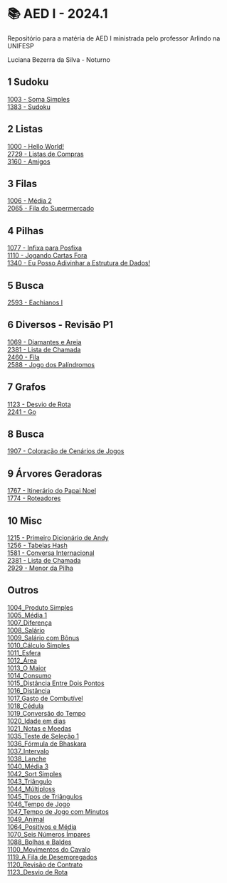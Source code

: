 # 📚 AED I - 2024.1

Repositório para a matéria de AED I ministrada pelo professor Arlindo na UNIFESP

Luciana Bezerra da Silva - Noturno

## 1 Sudoku<br>
<a href="https://github.com/Luciana013/AED_01_2024/blob/main/torneio/torneio_1003_SomaSimples.c">1003 - Soma Simples</a><br>
<a href="https://github.com/Luciana013/AED_01_2024/blob/main/torneio/1383_sudoku.c">1383 - Sudoku</a><br>

## 2 Listas <br>
 <a href="https://github.com/Luciana013/AED_01_2024/blob/main/torneio/torneio_1000_HelloWorld!.c">1000 - Hello World!</a><br>
 <a href="https://github.com/Luciana013/AED_01_2024/blob/main/torneio/torneio_2729_ListadeCompras.c">2729 - Listas de Compras</a><br>
  <a href="https://github.com/Luciana013/AED_01_2024/blob/main/torneio/torneio_3160_Amigos.c">3160 - Amigos</a> <br>

## 3 Filas <br>
  <a href="https://github.com/Luciana013/AED_01_2024/blob/main/torneio/torneio_%201006_M%C3%A9dia2.c">1006 - Média 2</a><br>
  <a href="https://github.com/Luciana013/AED_01_2024/blob/main/torneio/torneio_%202065_FiladoSupermercado.c">2065 - Fila do Supermercado</a><br>

## 4 Pilhas <br>
  <a href="https://github.com/Luciana013/AED_01_2024/blob/main/torneio/torneio_%201077_Infixa_para_Posfixa.c">1077 - Infixa para Posfixa</a><br>
  <a href="https://github.com/Luciana013/AED_01_2024/blob/main/torneio/torneio_%201110_JogandoCartasFora.c">1110 - Jogando Cartas Fora</a><br>
  <a href="https://github.com/Luciana013/AED_01_2024/blob/main/torneio/torneio_1340_Eu%20Posso%20AdivinharaEstruturadeDados!.c">1340 - Eu Posso Adivinhar a Estrutura de Dados!</a> <br>

## 5 Busca <br>
  <a href="https://github.com/Luciana013/AED_01_2024/blob/main/torneio/2593_EachianosI.c">2593 - Eachianos I</a><br>

## 6 Diversos - Revisão P1
  <a href="https://github.com/Luciana013/AED_01_2024/blob/main/torneio/torneio_%201069_Diamantes_Areia.c">1069 - Diamantes e Areia</a><br>
  <a href="https://github.com/Luciana013/AED_01_2024/blob/main/torneio/torneio_2381_ListadeChamada.c">2381 - Lista de Chamada</a><br>
  <a href="https://github.com/Luciana013/AED_01_2024/blob/main/torneio/torneio_%202460_Fila.c">2460 - Fila</a> <br>
  <a href="https://github.com/Luciana013/AED_01_2024/blob/main/torneio/torneio_2588_JogodosPal%C3%ADndromos.c">2588 - Jogo dos Palíndromos</a> <br>

  ## 7 Grafos <br>
  <a href="https://github.com/Luciana013/AED_01_2024/blob/main/torneio/torneio_1123_DesviodeRota.c">1123 - Desvio de Rota</a><br>
  <a href="https://github.com/Luciana013/AED_01_2024/blob/main/torneio/torneio_2241_Go.c">2241 - Go</a><br>

  ## 8 Busca <br>
  <a href="https://github.com/Luciana013/AED_01_2024/blob/main/torneio/torneio_1907_ColoraçãodeCenáriosdeJogos.c">1907 - Coloração de Cenários de Jogos</a><br>

  ## 9 Árvores Geradoras
  <a href="https://github.com/Luciana013/AED_01_2024/blob/main/torneio/torneio_1764_ItineráriodoPapaiNoel.c">1767 - Itinerário do Papai Noel</a><br>
  <a href="https://github.com/Luciana013/AED_01_2024/blob/main/torneio/torneio_1774_Roteadores.c">1774 - Roteadores</a><br>

  ## 10 Misc
  <a href="https://github.com/Luciana013/AED_01_2024/blob/main/torneio/torneio_%201215%20-%20Primeiro%20Dicionário%20de%20Andy.c">1215 - Primeiro Dicionário de Andy</a><br>
  <a href="https://github.com/Luciana013/AED_01_2024/blob/main/torneio/1256%20-%20Tabelas%20Hash.c">1256 - Tabelas Hash</a><br>
  <a href="https://github.com/Luciana013/AED_01_2024/blob/main/torneio/1581%20-%20Conversa%20Internacional.c">1581 - Conversa Internacional</a><br>
  <a href="https://github.com/Luciana013/AED_01_2024/blob/main/torneio/2381%20-%20Lista%20de%20Chamada.c">2381 - Lista de Chamada</a><br>
  <a href="https://github.com/Luciana013/AED_01_2024/blob/main/torneio/2929%20-%20Menor%20da%20Pilha.c">2929 - Menor da Pilha</a><br>
  
## Outros
  <a href="https://github.com/Luciana013/AED_01_2024/blob/main/exercicios/1004_Produto_Simples.c">1004_Produto Simples</a><br>
  <a href="https://github.com/Luciana013/AED_01_2024/blob/main/exercicios/1005_M%C3%A9dia_1.c">1005_Média 1</a><br>
  <a href="https://github.com/Luciana013/AED_01_2024/blob/main/exercicios/1007_Diferen%C3%A7a.ca">1007_Diferença</a> <br>
  <a href="https://github.com/Luciana013/AED_01_2024/blob/main/exercicios/1008_Sal%C3%A1rio.c">1008_Salário</a> <br>
  <a href="https://github.com/Luciana013/AED_01_2024/blob/main/exercicios/1009_Sal%C3%A1rio_com_B%C3%B4nus.c">1009_Salário com Bônus</a><br>
  <a href="https://github.com/Luciana013/AED_01_2024/blob/main/exercicios/1010_C%C3%A1lculoSimples.c">1010_Cálculo Simples</a><br>
  <a href="https://github.com/Luciana013/AED_01_2024/blob/main/exercicios/1011_Esfera.c">1011_Esfera</a> <br>
  <a href="https://github.com/Luciana013/AED_01_2024/blob/main/exercicios/1012_%C3%81rea.c">1012_Área</a> <br>
  <a href="https://github.com/Luciana013/AED_01_2024/blob/main/exercicios/1013_OMaior.c">1013_O Maior</a> <br>
  <a href="https://github.com/Luciana013/AED_01_2024/blob/main/exercicios/1014_Consumo.c">1014_Consumo</a> <br>
  <a href="https://github.com/Luciana013/AED_01_2024/blob/main/exercicios/1015_Dist%C3%A2nciaEntreDoisPontos.c">1015_Distância Entre Dois Pontos</a> <br>
  <a href="https://github.com/Luciana013/AED_01_2024/blob/main/exercicios/1016_Dist%C3%A2ncia.c">1016_Distância</a> <br>
  <a href="https://github.com/Luciana013/AED_01_2024/blob/main/exercicios/1017_GastodeCombust%C3%ADvel.c">1017_Gasto de Combutível</a> <br>
   <a href="https://github.com/Luciana013/AED_01_2024/blob/main/exercicios/1018_cedulas.c">1018_Cédula</a><br>
  <a href="https://github.com/Luciana013/AED_01_2024/blob/main/exercicios/1019_conversaotempo.c">1019_Conversão do Tempo</a> <br>
  <a href="https://github.com/Luciana013/AED_01_2024/blob/main/exercicios/1020_idadeemdias.c">1020_Idade em dias</a> <br>
  <a href="https://github.com/Luciana013/AED_01_2024/blob/main/exercicios/1021_notasemoedas.c">1021_Notas e Moedas</a> <br>
  <a href="https://github.com/Luciana013/AED_01_2024/blob/main/exercicios/1035_testselecao.c">1035_Teste de Seleção 1</a> <br>
  <a href="https://github.com/Luciana013/AED_01_2024/blob/main/torneio/1036_bhaskara.c">1036_Fórmula de Bhaskara</a> <br>
  <a href="https://github.com/Luciana013/AED_01_2024/blob/main/exercicios/1037_Intervalo.c">1037_Intervalo</a><br>
  <a href="https://github.com/Luciana013/AED_01_2024/blob/main/torneio/1038_lanche.c">1038_Lanche</a> <br>
  <a href="https://github.com/Luciana013/AED_01_2024/blob/main/exercicios/1012_%C3%81rea.c">1040_Média 3</a> <br>
  <a href="https://github.com/Luciana013/AED_01_2024/blob/main/exercicios/1042_sortsimples.c">1042_Sort Simples</a> <br>
 <a href="https://github.com/Luciana013/AED_01_2024/blob/main/exercicios/1043_triangulo.c">1043_Triângulo</a> <br>
  <a href="https://github.com/Luciana013/AED_01_2024/blob/main/exercicios/1044_multiplos.c">1044_Múltiploss</a> <br>
  <a href="https://github.com/Luciana013/AED_01_2024/blob/main/exercicios/1045_tipostriangulos.c">1045_Tipos de Triângulos</a><br>
  <a href="https://github.com/Luciana013/AED_01_2024/blob/main/exercicios/1046_tempodejogo.c">1046_Tempo de Jogo</a> <br>
  <a href="https://github.com/Luciana013/AED_01_2024/blob/main/exercicios/1047_tempjogpmin.c">1047_Tempo de Jogo com Minutos</a> <br>
  <a href="https://github.com/Luciana013/AED_01_2024/blob/main/exercicios/1049_animal.c">1049_Animal</a> <br>
  <a href="https://github.com/Luciana013/AED_01_2024/blob/main/exercicios/1064-positivoemedia.c">1064_Positivos e Média</a> <br>
  <a href="https://github.com/Luciana013/AED_01_2024/blob/main/exercicios/1070_seisnimpares.c">1070_Seis Números Ímpares</a> <br> 
   <a href="https://github.com/Luciana013/AED_01_2024/blob/main/exercicios/1088_BolhaseBaldes.c">1088_Bolhas e Baldes</a><br>
  <a href="https://github.com/Luciana013/AED_01_2024/blob/main/exercicios/1100_MovimentosdoCavalo.c">1100_Movimentos do Cavalo</a> <br>
  <a href="https://github.com/Luciana013/AED_01_2024/blob/main/exercicios/1119_AFiladeDesempregados.c">1119_A Fila de Desempregados</a> <br>
  <a href="https://github.com/Luciana013/AED_01_2024/blob/main/exercicios/1120_RevisãodeContrato.c">1120_Revisão de Contrato</a> <br>
  <a href="https://github.com/Luciana013/AED_01_2024/blob/main/exercicios/1123_DesviodeRota.c">1123_Desvio de Rota</a> <br>
  
 
